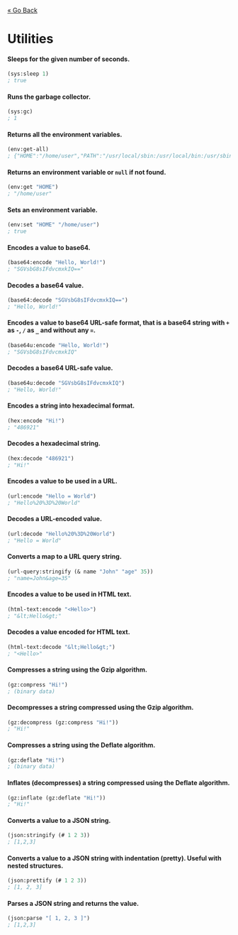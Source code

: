 [&laquo; Go Back](./Expr.md)
# Utilities


#### Sleeps for the given number of seconds.
```lisp
(sys:sleep 1)
; true
```

#### Runs the garbage collector.
```lisp
(sys:gc)
; 1
```

#### Returns all the environment variables.
```lisp
(env:get-all)
; {"HOME":"/home/user","PATH":"/usr/local/sbin:/usr/local/bin:/usr/sbin:/usr/bin:/sbin:/bin"}
```

#### Returns an environment variable or `null` if not found.
```lisp
(env:get "HOME")
; "/home/user"
```

#### Sets an environment variable.
```lisp
(env:set "HOME" "/home/user")
; true
```

#### Encodes a value to base64.
```lisp
(base64:encode "Hello, World!")
; "SGVsbG8sIFdvcmxkIQ=="
```

#### Decodes a base64 value.
```lisp
(base64:decode "SGVsbG8sIFdvcmxkIQ==")
; "Hello, World!"
```

#### Encodes a value to base64 URL-safe format, that is a base64 string with `+` as `-`, `/` as `_` and without any `=`.
```lisp
(base64u:encode "Hello, World!")
; "SGVsbG8sIFdvcmxkIQ"
```

#### Decodes a base64 URL-safe value.
```lisp
(base64u:decode "SGVsbG8sIFdvcmxkIQ")
; "Hello, World!"
```

#### Encodes a string into hexadecimal format.
```lisp
(hex:encode "Hi!")
; "486921"
```

#### Decodes a hexadecimal string.
```lisp
(hex:decode "486921")
; "Hi!"
```

#### Encodes a value to be used in a URL.
```lisp
(url:encode "Hello = World")
; "Hello%20%3D%20World"
```

#### Decodes a URL-encoded value.
```lisp
(url:decode "Hello%20%3D%20World")
; "Hello = World"
```

#### Converts a map to a URL query string.
```lisp
(url-query:stringify (& name "John" "age" 35))
; "name=John&age=35"
```

#### Encodes a value to be used in HTML text.
```lisp
(html-text:encode "<Hello>")
; "&lt;Hello&gt;"
```

#### Decodes a value encoded for HTML text.
```lisp
(html-text:decode "&lt;Hello&gt;")
; "<Hello>"
```

#### Compresses a string using the Gzip algorithm.
```lisp
(gz:compress "Hi!")
; (binary data)
```

#### Decompresses a string compressed using the Gzip algorithm.
```lisp
(gz:decompress (gz:compress "Hi!"))
; "Hi!"
```

#### Compresses a string using the Deflate algorithm.
```lisp
(gz:deflate "Hi!")
; (binary data)
```

#### Inflates (decompresses) a string compressed using the Deflate algorithm.
```lisp
(gz:inflate (gz:deflate "Hi!"))
; "Hi!"
```

#### Converts a value to a JSON string.
```lisp
(json:stringify (# 1 2 3))
; [1,2,3]
```

#### Converts a value to a JSON string with indentation (pretty). Useful with nested structures.
```lisp
(json:prettify (# 1 2 3))
; [1, 2, 3]
```

#### Parses a JSON string and returns the value.
```lisp
(json:parse "[ 1, 2, 3 ]")
; [1,2,3]
```
